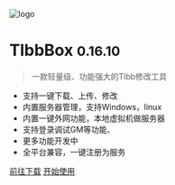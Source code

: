 ![logo](风华logo.ico)

# TlbbBox <small>0.16.10</small>

> 一款轻量级、功能强大的Tlbb修改工具

- 支持一键下载、上传、修改
- 内置服务器管理，支持Windows，linux
- 内置一键外网功能，本地虚拟机做服务器 
- 支持登录调试GM等功能、
- 更多功能开发中
- 全平台兼容，一键注册为服务


[前往下载](https://github.com/ehang-io/nps/)
[开始使用](#nps)


